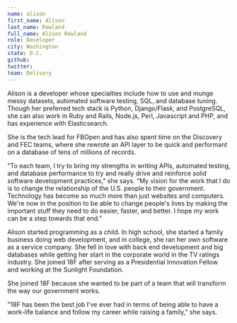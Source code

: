```yaml
---
name: alison
first_name: Alison
last_name: Rowland
full_name: Alison Rowland
role: Developer
city: Washington
state: D.C.
github:
twitter:
team: Delivery
---
```

Alison is a developer whose specialties include how to use and munge messy datasets, automated software testing, SQL, and database tuning. Though her preferred tech stack is Python, Django/Flask, and PostgreSQL, she can also work in Ruby and Rails, Node.js, Perl, Javascript and PHP, and has experience with Elasticsearch.

She is the tech lead for FBOpen and has also spent time on the Discovery and FEC teams, where she rewrote an API layer to be quick and performant on a database of tens of millions of records. 

"To each team, I try to bring my strengths in writing APIs, automated testing, and database performance to try and really drive and reinforce solid software development practices," she says. "My vision for the work that I do is to change the relationship of the U.S. people to their government. Technology has become so much more than just websites and computers. We're now in the position to be able to change people's lives by making the important stuff they need to do easier, faster, and better. I hope my work can be a step towards that end."

Alison started programming as a child. In high school, she started a family business doing web development, and in college, she ran her own software as a service company. She fell in love with back end development and big databases while getting her start in the corporate world in the TV ratings industry. She joined 18F after serving as a Presidential Innovation Fellow and working at the Sunlight Foundation.

She joined 18F because she wanted to be part of a team that will transform the way our government works. 

"18F has been the best job I've ever had in terms of being able to have a work-life balance and follow my career while raising a family," she says.

